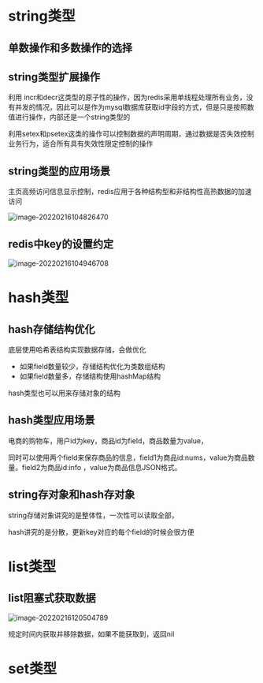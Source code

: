 # string类型

## 单数操作和多数操作的选择

## string类型扩展操作

利用 incr和decr这类型的原子性的操作，因为redis采用单线程处理所有业务，没有并发的情况，因此可以是作为mysql数据库获取id字段的方式，但是只是按照数值进行操作，内部还是一个string类型的

利用setex和psetex这类的操作可以控制数据的声明周期，通过数据是否失效控制业务行为，适合所有具有失效性限定控制的操作

## string类型的应用场景

主页高频访问信息显示控制，redis应用于各种结构型和非结构性高热数据的加速访问

![image-20220216104826470](C:\Users\lfl\AppData\Roaming\Typora\typora-user-images\image-20220216104826470.png)

## redis中key的设置约定

![image-20220216104946708](C:\Users\lfl\AppData\Roaming\Typora\typora-user-images\image-20220216104946708.png)

# hash类型

## hash存储结构优化

底层使用哈希表结构实现数据存储，会做优化

* 如果field数量较少，存储结构优化为类数组结构
* 如果field数量多，存储结构使用hashMap结构

hash类型也可以用来存储对象的结构

## hash类型应用场景

电商的购物车，用户id为key，商品id为field，商品数量为value，

同时可以使用两个field来保存商品的信息，field1为商品id:nums，value为商品数量。field2为商品id:info ，value为商品信息JSON格式。

## string存对象和hash存对象

string存储对象讲究的是整体性，一次性可以读取全部，

hash讲究的是分散，更新key对应的每个field的时候会很方便

# list类型

## list阻塞式获取数据

![image-20220216120504789](C:\Users\lfl\AppData\Roaming\Typora\typora-user-images\image-20220216120504789.png)

规定时间内获取并移除数据，如果不能获取到，返回nil 	

# set类型







































































































